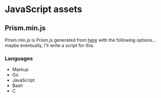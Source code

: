 # JavaScript assets

## Prism.min.js

Prism.min.js is Prism.js generated from [here](http://prismjs.com/download.html)
with the following options... maybe eventually, I'll write a script for this.

### Languages
- Markup
- Go
- JavaScript
- Bash
- C
